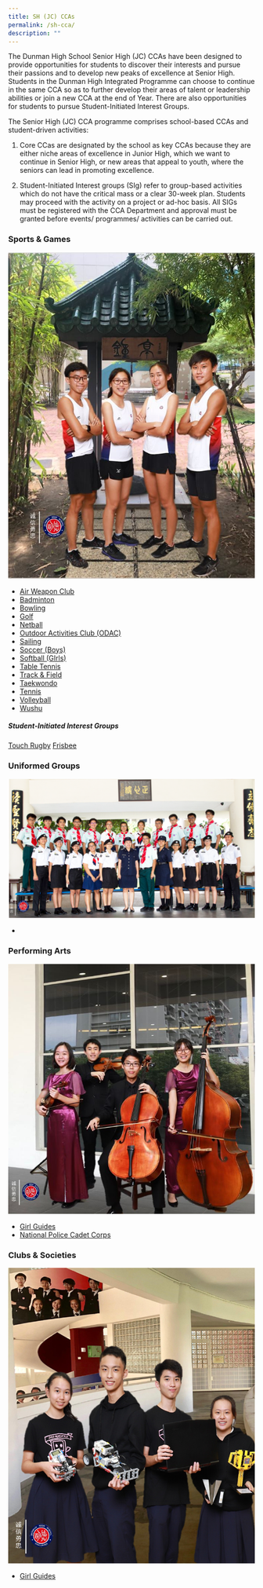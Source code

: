 ```yaml
---
title: SH (JC) CCAs
permalink: /sh-cca/
description: ""
---
```

The Dunman High School Senior High (JC) CCAs have been designed to provide opportunities for students to discover their interests and pursue their passions and to develop new peaks of excellence at Senior High. Students in the Dunman High Integrated Programme can choose to continue in the same CCA so as to further develop their areas of talent or leadership abilities or join a new CCA at the end of Year. There are also opportunities for students to pursue Student-Initiated Interest Groups.

The Senior High (JC) CCA programme comprises school-based CCAs and student-driven activities:

1) Core CCas are designated by the school as key CCAs because they are either niche areas of excellence in Junior High, which we want to continue in Senior High, or new areas that appeal to youth, where the seniors can lead in promoting excellence.

2) Student-Initiated Interest groups (SIg) refer to group-based activities which do not have the critical mass or a clear 30-week plan. Students may proceed with the activity on a project or ad-hoc basis. All SIGs must be registered with the CCA Department and approval must be granted before events/ programmes/ activities can be carried out.

### **Sports & Games**
![](/images/Homepage/SH-Track.jpg)

* [Air Weapon Club](/files/Sports_Air-Weapons-Club-SH.pdf)
* [Badminton](/files/Sports_Badminton-SH.pdf)
* [Bowling](/files/Sports_Bowling-SH.pdf)
* [Golf](/files/Sports_Golf-SH.pdf)
* [Netball](/files/Sports_Netball-SH.pdf)
* [Outdoor Activities Club (ODAC)](/files/Sports_Outdoor-Activities-Club-SH.pdf)
* [Sailing](/files/Sports_Sailing.pdf)
* [Soccer (Boys)](/files/Sports_Soccer-SH.pdf)
* [Softball (GIrls)](/files/Sports_Softball-SH.pdf)
* [Table Tennis](/files/Sports_Table-Tennis-SH.pdf)
* [Track & Field](/files/Sports_Track-Field-SH.pdf)
* [Taekwondo](/files/Sports_Taekwondo-SH.pdf)
* [Tennis](/files/Sports_Tennis-SH.pdf)
* [Volleyball](/files/Sports_Volleyball-SH.pdf)
* [Wushu](/files/Sports_Wushu-SH.pdf)

##### **Student-Initiated Interest Groups**
[Touch Rugby](/files/Interest-Group_Touch-Rugby-SH.pdf)
[Frisbee](/files/Interest-Group_Frisbee-SH.pdf)

### **Uniformed Groups**
![](/images/Homepage/SH-Uniformed-Group.png)

* 

### **Performing Arts**
![](/images/Homepage/SH-String-1.jpg)

* [Girl Guides](/files/Uniformed-Groups-Girl-Guides-JH.pdf)
* [National Police Cadet Corps](/files/Uniformed-Groups-Police-Cadet-Corps-JH.pdf)

### **Clubs & Societies**
![](/images/Homepage/Robo1.png)

* [Girl Guides](/files/Uniformed-Groups-Girl-Guides-JH.pdf)